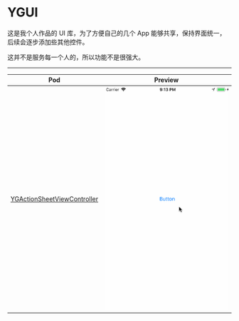 # YGUI

这是我个人作品的 UI 库，为了方便自己的几个 App 能够共享，保持界面统一，后续会逐步添加些其他控件。

这并不是服务每一个人的，所以功能不是很强大。

-----


Pod | Preview|
--|--|
[YGActionSheetViewController](https://github.com/hhgz9527/YGActionSheetViewController)|![image](https://github.com/hhgz9527/YGActionSheetViewController/blob/master/image.gif?raw=true)|
